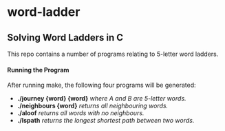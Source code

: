 # word-ladder

## Solving Word Ladders in C

This repo contains a number of programs relating to 5-letter word ladders.

#### Running the Program
After running make, the following four programs will be generated:
- **./journey {word} {word}** *where A and B are 5-letter words.*
- **./neighbours {word}** *returns all neighbouring words.*
- **./aloof** *returns all words with no neighbours.*
- **./lspath** *returns the longest shortest path between two words.*


